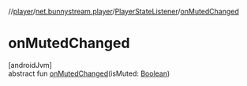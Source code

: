 //[player](../../../index.md)/[net.bunnystream.player](../index.md)/[PlayerStateListener](index.md)/[onMutedChanged](on-muted-changed.md)

# onMutedChanged

[androidJvm]\
abstract fun [onMutedChanged](on-muted-changed.md)(isMuted: [Boolean](https://kotlinlang.org/api/latest/jvm/stdlib/kotlin/-boolean/index.html))
